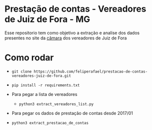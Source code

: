 # Prestação de contas - Vereadores de Juiz de Fora - MG

Esse repositorio tem como objetivo a extração e analise dos dados presentes no site  da [câmara](http://www.camarajf.mg.gov.br/) dos vereadores de Juiz de Fora

# Como rodar
 -     git clone https://github.com/feliperafael/prestacao-de-contas-vereadores-juiz-de-fora.git
  -     pip install -r requirements.txt
  - Para pegar a lista de vereadores
    -     python3 extract_vereadores_list.py
  - Para pegar os dados de prestação de contas desde 2017/01
  -     python3 extract_prestacao_de_contas
